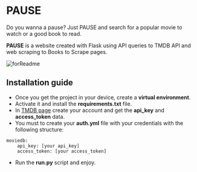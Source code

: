 # **PAUSE**

Do you wanna a pause? Just PAUSE and search for a popular movie to watch or a good book to read.

**PAUSE** is a website created with Flask using API queries to TMDB API and web scraping to Books to Scrape pages.

![forReadme](https://github.com/user-attachments/assets/ffd909a4-5771-450d-9160-1925e3135301)

## Installation guide

* Once you get the project in your device, create a **virtual environment**.
* Activate it and install the **requirements.txt** file.
* In [TMDB page](https://developer.themoviedb.org/reference/intro/getting-started) create your account and get the **api_key** and **access_token** data. 
* You must to create your **auth.yml** file with your credentials with the following structure:
```
moviedb:
    api_key: [your api_key]
    access_token: [your access_token]
```
* Run the **run.py** script and enjoy. 
